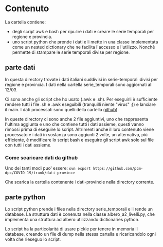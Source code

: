 # Contenuto
La cartella contiene:
 - degli script awk e bash per ripulire i dati e creare le serie temporali per regione e provincia.
 - uno script python che prende i dati e li mette in una classe implementata come un nested
   dictionary che ne facilita l'accesso e l'utilizzo. Nonchè permette di stampare le serie temporali
   divise per regione.

## parte dati
In questa directory trovate i dati italiani suddivisi in serie-temporali divisi per regione e provincia. 
I dati nella cartella serie_temporali sono aggiornati al 12/03.

Ci sono anche gli script che ho usato (.awk e .sh). 
Per eseguirli è sufficiente rendere tutti i file .sh e .awk eseguibili (tranquilli niente "virus" ;))
 e lanciare il main.
I dati processati sono quelli della cartella [github](https://github.com/pcm-dpc/COVID-19/tree/master/dati-province)).
 
In queste directory ci sono anche 2 file aggiuntivi, 
uno che rappresenta l'ultima aggiunta e uno che contiene tutti i dati assieme, 
questi vanno rimossi prima di eseguire lo script. 
Altrimenti anche il loro contenuto viene processato e i dati in sostanza sono aggiunti 2 volte,
un alternativa, più efficiente, è modificare lo script bash e eseguire gli script awk solo
sul file con tutti i dati assieme.

### Come scaricare dati da github
Uno dei tanti modi puo' essere:
`svn export https://github.com/pcm-dpc/COVID-19/trunk/dati-province`

Che scarica la cartella contenente i dati-provincie nella directory corrente.

## parte python

Lo script python prende i files nella directory serie_temporali e li rende un database.
La struttura dati è conenuta nella classe albero_a2_livelli.py, che implementa
una struttura ad albero utilizzando dictionaries python.

Lo script ha la particolarità di usare pickle per tenere in memoria il database, creando
un file di dump nella stessa cartella e ricaricandolo ogni volta che rieseguo lo script. 
